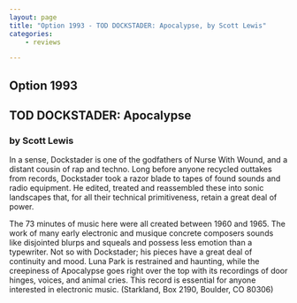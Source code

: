 ```yaml
---
layout: page
title: "Option 1993 - TOD DOCKSTADER: Apocalypse, by Scott Lewis"
categories:
    - reviews

---
```


## Option 1993

## TOD DOCKSTADER: Apocalypse

### by Scott Lewis

In a sense, Dockstader is one of the godfathers of Nurse With Wound, and a distant cousin of rap and techno. Long before anyone recycled outtakes from records, Dockstader took a razor blade to tapes of found sounds and radio equipment. He edited, treated and reassembled these into sonic landscapes that, for all their technical primitiveness, retain a great deal of power.

The 73 minutes of music here were all created between 1960 and 1965. The work of many early electronic and musique concrete composers sounds like disjointed blurps and squeals and possess less emotion than a typewriter. Not so with Dockstader; his pieces have a great deal of continuity and mood. Luna Park is restrained and haunting, while the creepiness of Apocalypse goes right over the top with its recordings of door hinges, voices, and animal cries. This record is essential for anyone interested in electronic music. (Starkland, Box 2190, Boulder, CO 80306)

